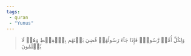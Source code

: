 ```yaml
---
tags: 
 - quran 
 - "Yunus"
---
```


> وَلِكُلِّ أُمَّةٖ رَّسُولٞۖ فَإِذَا جَآءَ رَسُولُهُمۡ قُضِيَ بَيۡنَهُم بِٱلۡقِسۡطِ وَهُمۡ لَا يُظۡلَمُونَ
